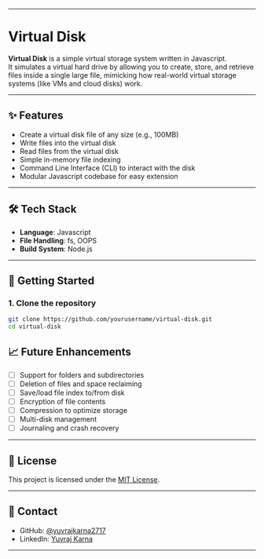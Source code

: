 
---
# Virtual Disk

**Virtual Disk** is a simple virtual storage system written in Javascript.  
It simulates a virtual hard drive by allowing you to create, store, and retrieve files inside a single large file, mimicking how real-world virtual storage systems (like VMs and cloud disks) work.

---

## ✨ Features

- Create a virtual disk file of any size (e.g., 100MB)
- Write files into the virtual disk
- Read files from the virtual disk
- Simple in-memory file indexing
- Command Line Interface (CLI) to interact with the disk
- Modular Javascript codebase for easy extension

---

## 🛠️ Tech Stack

- **Language**: Javascript
- **File Handling**: fs, OOPS
- **Build System**: Node.js

---

## 🚀 Getting Started

### 1. Clone the repository

```bash
git clone https://github.com/yourusername/virtual-disk.git
cd virtual-disk
```


## 📈 Future Enhancements

- [ ] Support for folders and subdirectories
- [ ] Deletion of files and space reclaiming
- [ ] Save/load file index to/from disk
- [ ] Encryption of file contents
- [ ] Compression to optimize storage
- [ ] Multi-disk management
- [ ] Journaling and crash recovery

---

## 📝 License

This project is licensed under the [MIT License](LICENSE).

---

## 💬 Contact

- GitHub: [@yuvrajkarna2717](https://github.com/yuvrajkarna2717)
- LinkedIn: [Yuvraj Karna](https://linkedin.com/in/yuvrajkarna27)

---
